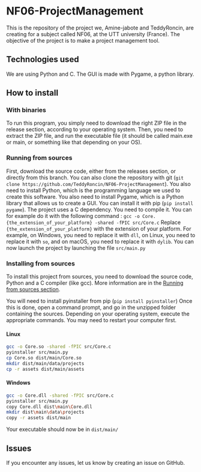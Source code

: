 # NF06-ProjectManagement

This is the repository of the project we, Amine-jabote and TeddyRoncin, are creating for a subject called NF06, at the UTT university (France).
The objective of the project is to make a project management tool.

## Technologies used

We are using Python and C. The GUI is made with Pygame, a python library.

## How to install

### With binaries

To run this program, you simply need to download the right ZIP file in the release section, according to your operating system. Then, you need to extract the ZIP file, and run the executable file (it should be called main.exe or main, or something like that depending on your OS).

### Running from sources

First, download the source code, either from the releases section, or directly from this branch. You can also clone the repository with git (`git clone https://github.com/TeddyRoncin/NF06-ProjectManagement`).
You also need to install Python, which is the programming language we used to create this software.
You also need to install Pygame, which is a Python library that allows us to create a GUI. You can install it with pip (`pip install pygame`).
The project uses a C dependency. You need to compile it. You can for example do it with the following command : `gcc -o Core.{the_extension_of_your_platform} -shared -fPIC src/Core.c`
Replace `{the_extension_of_your_platform}` with the extension of your platform. For example, on Windows, you need to replace it with `dll`, on Linux, you need to replace it with `so`, and on macOS, you need to replace it with `dylib`.
You can now launch the project by launching the file `src/main.py`

### Installing from sources

To install this project from sources, you need to download the source code, Python and a C compiler (like gcc). More information are in the [Running from sources section](#running-from-sources).

You will need to install pyinstaller from pip (`pip install pyinstaller`)
Once this is done, open a command prompt, and go in the unzipped folder containing the sources.
Depending on your operating system, execute the appropriate commands. You may need to restart your computer first.

#### Linux

```bash
gcc -o Core.so -shared -fPIC src/Core.c
pyinstaller src/main.py
cp Core.so dist/main/Core.so
mkdir dist/main/data/projects
cp -r assets dist/main/assets
```

#### Windows

```bash
gcc -o Core.dll -shared -fPIC src/Core.c
pyinstaller src/main.py
copy Core.dll dist\main\Core.dll
mkdir dist\main\data\projects
copy -r assets dist/main
```

Your executable should now be in `dist/main/`

## Issues

If you encounter any issues, let us know by creating an issue on GitHub.
